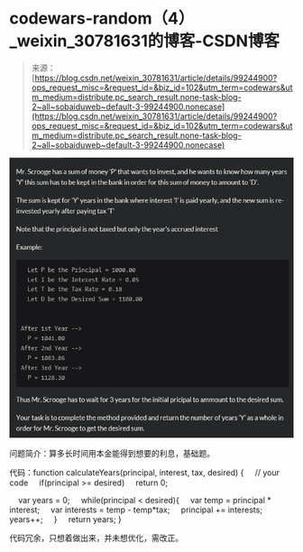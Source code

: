 <!--yml
category: codewars
date: 2022-08-13 11:46:34
-->

# codewars-random（4）_weixin_30781631的博客-CSDN博客

> 来源：[https://blog.csdn.net/weixin_30781631/article/details/99244900?ops_request_misc=&request_id=&biz_id=102&utm_term=codewars&utm_medium=distribute.pc_search_result.none-task-blog-2~all~sobaiduweb~default-3-99244900.nonecase](https://blog.csdn.net/weixin_30781631/article/details/99244900?ops_request_misc=&request_id=&biz_id=102&utm_term=codewars&utm_medium=distribute.pc_search_result.none-task-blog-2~all~sobaiduweb~default-3-99244900.nonecase)

![](img/5d5633666bffc91acf4b5b889f704e60.png)

问题简介：算多长时间用本金能得到想要的利息，基础题。

代码：function calculateYears(principal, interest, tax, desired) {
    // your code
    if(principal >= desired)
    return 0;

    var years = 0;
    while(principal < desired){
    var temp = principal * interest;
    var interests = temp - temp*tax;
    principal += interests;
    years++;
    }
    return years;
}

代码冗余，只想着做出来，并未想优化，需改正。